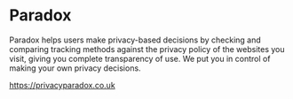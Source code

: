 # Paradox
 
Paradox helps users make privacy-based decisions by checking and comparing tracking methods against the privacy policy of the websites you visit, giving you complete transparency of use. We put you in control of making your own privacy decisions.

https://privacyparadox.co.uk
